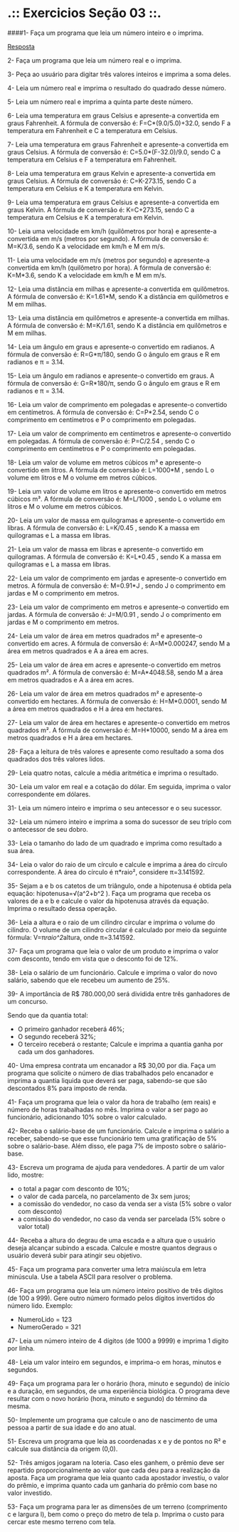 # .:: Exercicios Seção 03 ::.

####1- Faça um programa que leia um número inteiro e o imprima.

[Resposta](./ExerciciosResolvidos/ex001.c)

2- Faça um programa que leia um número real e o imprima.

3- Peça ao usuário para digitar três valores inteiros e imprima a soma deles.

4- Leia um número real e imprima o resultado do quadrado desse número.

5- Leia um número real e imprima a quinta parte deste número.

6- Leia uma temperatura em graus Celsius e apresente-a convertida em graus Fahrenheit. A fórmula de conversão é: F=C*(9.0/5.0)+32.0, sendo F a temperatura em Fahrenheit e C a temperatura em Celsius.

7- Leia uma temperatura em graus Fahrenheit e apresente-a convertida em graus Celsius. A fórmula de conversão é: C=5.0*(F-32.0)/9.0, sendo C a temperatura em Celsius e F a temperatura em Fahrenheit.

8- Leia uma temperatura em graus Kelvin e apresente-a convertida em graus Celsius. A fórmula de conversão é: C=K-273.15, sendo C a temperatura em Celsius e K a temperatura em Kelvin.

9- Leia uma temperatura em graus Celsius e apresente-a convertida em graus Kelvin. A fórmula de conversão é: K=C+273.15, sendo C a temperatura em Celsius e K a temperatura em Kelvin.

10- Leia uma velocidade em km/h (quilômetros por hora) e apresente-a convertida em m/s (metros por segundo). A fórmula de conversão é: M=K/3.6, sendo K a velocidade em km/h e M em m/s.

11- Leia uma velocidade em m/s (metros por segundo) e apresente-a convertida em km/h (quilômetro por hora). A fórmula de conversão é: K=M*3.6, sendo K a velocidade em km/h e M em m/s.

12- Leia uma distância em milhas e apresente-a convertida em quilômetros. A fórmula de conversão é: K=1.61*M, sendo K a distância em quilômetros e M em milhas.

13- Leia uma distância em quilômetros e apresente-a convertida em milhas. A fórmula de conversão é: M=K/1.61, sendo K a distância em quilômetros e M em milhas.

14- Leia um ângulo em graus e apresente-o convertido em radianos. A fórmula de conversão é: R=G*π/180, sendo G o ângulo em graus e R em radianos e π = 3.14.

15- Leia um ângulo em radianos e apresente-o convertido em graus. A fórmula de conversão é: G=R*180/π, sendo G o ângulo em graus e R em radianos e π = 3.14.

16- Leia um valor de comprimento em polegadas e apresente-o convertido em centímetros. A fórmula de conversão é: C=P*2.54, sendo C o comprimento em centímetros e P o comprimento em polegadas.

17- Leia um valor de comprimento em centímetros e apresente-o convertido em polegadas. A fórmula de conversão é: P=C/2.54 , sendo C o comprimento em centímetros e P o comprimento em polegadas.

18- Leia um valor de volume em metros cúbicos m³ e apresente-o convertido em litros. A fórmula de conversão é: L=1000*M , sendo L o volume em litros e M o volume em metros cúbicos.

19- Leia um valor de volume em litros e apresente-o convertido em metros cúbicos m³. A fórmula de conversão é: M=L/1000 , sendo L o volume em litros e M o volume em metros cúbicos.

20- Leia um valor de massa em quilogramas e apresente-o convertido em libras. A fórmula de conversão é: L=K/0.45 , sendo K a massa em quilogramas e L a massa em libras.

21- Leia um valor de massa em libras e apresente-o convertido em quilogramas. A fórmula de conversão é: K=L*0.45 , sendo K a massa em quilogramas e L a massa em libras.

22- Leia um valor de comprimento em jardas e apresente-o convertido em metros. A fórmula de conversão é: M=0.91*J , sendo J o comprimento em jardas e M o comprimento em metros.

23- Leia um valor de comprimento em metros e apresente-o convertido em jardas. A fórmula de conversão é: J=M/0.91 , sendo J o comprimento em jardas e M o comprimento em metros.

24- Leia um valor de área em metros quadrados m² e apresente-o convertido em acres. A fórmula de conversão é: A=M*0.000247, sendo M a área em metros quadrados e A a área em acres.

25- Leia um valor de área em acres e apresente-o convertido em metros quadrados m². A fórmula de conversão é: M=A*4048.58, sendo M a área em metros quadrados e A a área em acres.

26- Leia um valor de área em metros quadrados m² e apresente-o convertido em hectares. A fórmula de conversão é: H=M*0.0001, sendo M a área em metros quadrados e H a área em hectares.

27- Leia um valor de área em hectares e apresente-o convertido em metros quadrados m². A fórmula de conversão é: M=H*10000, sendo M a área em metros quadrados e H a área em hectares.

28- Faça a leitura de três valores e apresente como resultado a soma dos quadrados dos três valores lidos.

29- Leia quatro notas, calcule a média aritmética e imprima o resultado.

30- Leia um valor em real e a cotação do dólar. Em seguida, imprima o valor correspondente em dólares.

31- Leia um número inteiro e imprima o seu antecessor e o seu sucessor.

32- Leia um número inteiro e imprima a soma do sucessor de seu triplo com o antecessor de seu dobro.

33- Leia o tamanho do lado de um quadrado e imprima como resultado a sua área.

34- Leia o valor do raio de um círculo e calcule e imprima a área do círculo correspondente. A área do círculo é π*raio², considere π=3.141592.

35- Sejam a e b os catetos de um triângulo, onde a hipotenusa é obtida pela equação: hipotenusa=√(a^2+b^2 ). Faça um programa que receba os valores de a e b e calcule o valor da hipotenusa através da equação. Imprima o resultado dessa operação.

36- Leia a altura e o raio de um cilindro circular e imprima o volume do cilindro. O volume de um cilindro circular é calculado por meio da seguinte fórmula: V=π*raio^2*altura, onde π=3.141592.

37- Faça um programa que leia o valor de um produto e imprima o valor com desconto, tendo em vista que o desconto foi de 12%.

38- Leia o salário de um funcionário. Calcule e imprima o valor do novo salário, sabendo que ele recebeu um aumento de 25%.

39- A importância de R$ 780.000,00 será dividida entre três ganhadores de um concurso.
	
Sendo que da quantia total:
* O primeiro ganhador receberá 46%;
* O segundo receberá 32%;
* O terceiro receberá o restante;
Calcule e imprima a quantia ganha por cada um dos ganhadores.

40- Uma empresa contrata um encanador a R$ 30,00 por dia. Faça um programa que solicite o número de dias trabalhados pelo encanador e imprima a quantia liquida que deverá ser paga, sabendo-se que são descontados 8% para imposto de renda.

41- Faça um programa que leia o valor da hora de trabalho (em reais) e número de horas trabalhadas no mês. Imprima o valor a ser pago ao funcionário, adicionando 10% sobre o valor calculado.

42- Receba o salário-base de um funcionário. Calcule e imprima o salário a receber, sabendo-se que esse funcionário tem uma gratificação de 5% sobre o salário-base. Além disso, ele paga 7% de imposto sobre o salário-base.

43- Escreva um programa de ajuda para vendedores. A partir de um valor lido, mostre:
	
* o total a pagar com desconto de 10%;
* o valor de cada parcela, no parcelamento de 3x sem juros;
* a comissão do vendedor, no caso da venda ser a vista (5% sobre o valor com desconto)
* a comissão do vendedor, no caso da venda ser parcelada (5% sobre o valor total)

44- Receba a altura do degrau de uma escada e a altura que o usuário deseja alcançar subindo a escada. Calcule e mostre quantos degraus o usuário deverá subir para atingir seu objetivo.

45- Faça um programa para converter uma letra maiúscula em letra minúscula. Use a tabela ASCII para resolver o problema.

46- Faça um programa que leia um número inteiro positivo de três digitos (de 100 a 999). Gere outro número formado pelos dígitos invertidos do número lido. Exemplo:

* NumeroLido = 123
* NumeroGerado = 321

47- Leia um número inteiro de 4 dígitos (de 1000 a 9999) e imprima 1 digito por linha.

48- Leia um valor inteiro em segundos, e imprima-o em horas, minutos e segundos.

49- Faça um programa para ler o horário (hora, minuto e segundo) de início e a duração, em segundos, de uma experiência biológica. O programa deve resultar com o novo horário (hora, minuto e segundo) do término da mesma.

50- Implemente um programa que calcule o ano de nascimento de uma pessoa a partir de sua idade e do ano atual.

51- Escreva um programa que leia as coordenadas x e y de pontos no R² e calcule sua distância da origem (0,0).

52- Três amigos jogaram na loteria. Caso eles ganhem, o prêmio deve ser repartido proporcionalmente ao valor que cada deu para a realização da aposta. Faça um programa que leia quanto cada apostador investiu, o valor do prêmio, e imprima quanto cada um ganharia do prêmio com base no valor investido.

53- Faça um programa para ler as dimensões de um terreno (comprimento c e largura l), bem como o preço do metro de tela p. Imprima o custo para cercar este mesmo terreno com tela.
